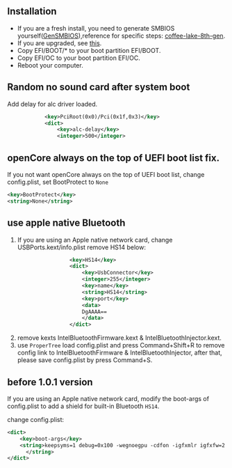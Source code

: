 ## Installation

- If you are a fresh install, you need to generate SMBIOS yourself([GenSMBIOS](https://github.com/corpnewt/GenSMBIOS)),reference for specific steps: [coffee-lake-8th-gen](https://khronokernel.github.io/Opencore-Vanilla-Laptop-Guide/config.plist/coffee-lake-8th-gen.html#Platforminfo).
- If you are upgraded, see [this](https://github.com/zysuper/Thinkpad-X1-extreme-EFI/issues/28).
- Copy EFI/BOOT/\* to your boot partition EFI/BOOT.
- Copy EFI/OC to your boot partition EFI/OC.
- Reboot your computer.

## Random no sound card after system boot

Add delay for alc driver loaded.

```xml
			<key>PciRoot(0x0)/Pci(0x1f,0x3)</key>
			<dict>
				<key>alc-delay</key>
				<integer>500</integer>
```

## openCore always on the top of UEFI boot list fix.

If you not want openCore always on the top of UEFI boot list, change config.plist, set BootProtect to `None`

```xml
<key>BootProtect</key>
<string>None</string>
```

## use apple native Bluetooth

1. If you are using an Apple native network card, change USBPorts.kext/info.plist remove HS14 below:

```xml
					<key>HS14</key>
					<dict>
						<key>UsbConnector</key>
						<integer>255</integer>
						<key>name</key>
						<string>HS14</string>
						<key>port</key>
						<data>
						DgAAAA==
						</data>
					</dict>
```

2. remove kexts IntelBluetoothFirmware.kext & IntelBluetoothInjector.kext.
3. use `ProperTree` load config.plist and press Command+Shift+R to remove config link to IntelBluetoothFirmware & IntelBluetoothInjector, after that, please save config.plist by press Command+S.

## before 1.0.1 version

If you are using an Apple native network card, modify the boot-args of config.plist to add a shield for built-in
Bluetooth `HS14`.

change config.plist:

```xml
<dict>
	<key>boot-args</key>
	<string>keepsyms=1 debug=0x100 -wegnoegpu -cdfon -igfxmlr igfxfw=2 uia_exclude=HS14,HS05,HS06,USR1,USR2
      </string>
</dict>
```

